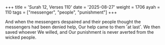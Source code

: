 +++
title = 'Surah 12, Verses 110'
date = '2025-08-27'
weight = 1706
ayah = 110
tags = ["messenger", "people", "punishment"]
+++

And when the messengers despaired and their people thought the messengers had been denied help, Our help came to them ˹at last˺. We then saved whoever We willed, and Our punishment is never averted from the wicked people.